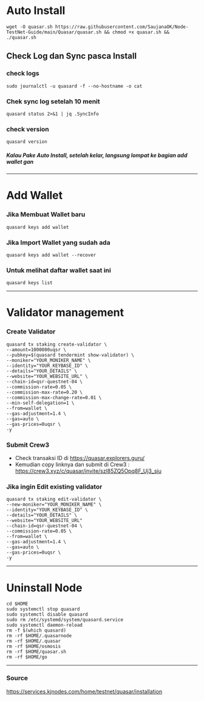 # Auto Install
```
wget -O quasar.sh https://raw.githubusercontent.com/SaujanaOK/Node-TestNet-Guide/main/Quasar/quasar.sh && chmod +x quasar.sh && ./quasar.sh
```
## Check Log dan Sync pasca Install

### check logs
```
sudo journalctl -u quasard -f --no-hostname -o cat
```

### Chek sync log setelah 10 menit
```
quasard status 2>&1 | jq .SyncInfo
```
### check version
```
quasard version
```

##### Kalau Pake Auto Install, setelah kelar, langsung lompat ke bagian add wallet gan
__________________________________

# Add Wallet

### Jika Membuat Wallet baru
```
quasard keys add wallet
```

### Jika Import Wallet yang sudah ada
```
quasard keys add wallet --recover
```

### Untuk melihat daftar wallet saat ini
```
quasard keys list
```

__________________________________
# Validator management
### Create Validator
```
quasard tx staking create-validator \
--amount=1000000uqsr \
--pubkey=$(quasard tendermint show-validator) \
--moniker="YOUR_MONIKER_NAME" \
--identity="YOUR_KEYBASE_ID" \
--details="YOUR_DETAILS" \
--website="YOUR_WEBSITE_URL" \
--chain-id=qsr-questnet-04 \
--commission-rate=0.05 \
--commission-max-rate=0.20 \
--commission-max-change-rate=0.01 \
--min-self-delegation=1 \
--from=wallet \
--gas-adjustment=1.4 \
--gas=auto \
--gas-prices=0uqsr \
-y
```

### Submit Crew3
- Check transaksi ID di https://quasar.explorers.guru/
- Kemudian copy linknya dan submit di Crew3 : 
https://crew3.xyz/c/quasar/invite/szl85ZQ5Opq8F_Uj3_siu


### Jika ingin Edit existing validator
```
quasard tx staking edit-validator \
--new-moniker="YOUR_MONIKER_NAME" \
--identity="YOUR_KEYBASE_ID" \
--details="YOUR_DETAILS" \
--website="YOUR_WEBSITE_URL"
--chain-id=qsr-questnet-04 \
--commission-rate=0.05 \
--from=wallet \
--gas-adjustment=1.4 \
--gas=auto \
--gas-prices=0uqsr \
-y
```

__________________________________


# Uninstall Node
```
cd $HOME
sudo systemctl stop quasard
sudo systemctl disable quasard
sudo rm /etc/systemd/system/quasard.service
sudo systemctl daemon-reload
rm -f $(which quasard)
rm -rf $HOME/.quasarnode
rm -rf $HOME/.quasar
rm -rf $HOME/osmosis
rm -rf $HOME/quasar.sh
rm -rf $HOME/go
```

__________________________________


### Source

https://services.kjnodes.com/home/testnet/quasar/installation

